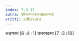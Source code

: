 ```yaml
---
index: 7.3.17
sutra: परिमाणान्तस्यासंज्ञाशाणयोः
vritti: adhikara
---
```


 अङ्गस्य [6।4।1]  उत्तरपदस्य [7।3।10] 